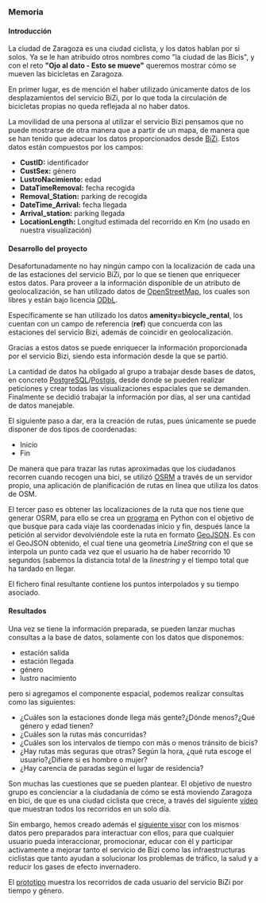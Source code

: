 ### Memoria

#### Introducción
La ciudad de Zaragoza es una ciudad ciclista, y los datos hablan por si solos. Ya se le han atribuido otros nombres como "la ciudad de las Bicis", y con el reto **"Ojo al dato - Esto se mueve"** queremos mostrar cómo se mueven las bicicletas en Zaragoza.

En primer lugar, es de mención el haber utilizado únicamente datos de los desplazamientos del servicio BiZi, por lo que toda la circulación de bicicletas propias no queda reflejada al no haber datos.

La movilidad de una persona al utilizar el servicio Bizi pensamos que no puede mostrarse de otra manera que a partir de un mapa, de manera que se han tenido que adecuar los datos proporcionados desde [BiZi](http://193.146.116.108/Bizi/). Estos datos están compuestos por los campos:
+ **CustID:** identificador
+ **CustSex:** género
+ **LustroNacimiento:** edad
+ **DataTimeRemoval:** fecha recogida 	
+ **Removal_Station:** parking de recogida
+ **DateTime_Arrival:** fecha llegada
+ **Arrival_station:** parking llegada
+ **LocationLength:** Longitud estimada del recorrido en Km (no usado en nuestra visualización)

#### Desarrollo del proyecto

Desafortunadamente no hay ningún campo con la localización de cada una de las estaciones del servicio BiZi, por lo que se tienen que enriquecer estos datos.
Para proveer a la información disponible de un atributo de geolocalización, se han utilizado datos de [OpenStreetMap](https://www.openstreetmap.org/), los cuales son libres y están bajo licencia [ODbL](https://opendatacommons.org/licenses/odbl/index.html).

Específicamente se han utilizado los datos  **amenity=bicycle_rental**, los cuentan con un campo de referencia (**ref**) que concuerda con las estaciones del servicio Bizi, además de coincidir en geolocalización.

Gracias a estos datos se puede enriquecer la información proporcionada por el servicio Bizi, siendo esta información desde la que se partió.

La cantidad de datos ha obligado al grupo a trabajar desde bases de datos, en concreto [PostgreSQL](https://www.postgresql.org)/[Postgis](https://postgis.net), desde donde se pueden realizar peticiones y crear todas las visualizaciones espaciales que se demanden. Finalmente se decidió trabajar la información por días, al ser una cantidad de datos manejable.

El siguiente paso a dar, era la creación de rutas, pues únicamente se puede disponer de dos tipos de coordenadas:
+ Inicio
+ Fin

De manera que para trazar las rutas aproximadas que los ciudadanos recorren cuando recogen una bici, se utilizó [OSRM](http://project-osrm.org/) a través de un servidor propio, una aplicación de planificación de rutas en línea que utiliza los datos de OSM.

El tercer paso es obtener las localizaciones de la ruta que nos tiene que generar OSRM, para ello se crea un [programa](/prototipo/georreferenciarMuestra.py) en Python con el objetivo de que busque para cada viaje las coordenadas inicio y fin, después lance la petición al servidor devolviéndole este la ruta en formato [GeoJSON](https://es.wikipedia.org/wiki/GeoJSON). Es con el GeoJSON obtenido, el cual tiene una geometría *LineString* con el que se interpola un punto cada vez que el usuario ha de haber recorrido 10 segundos (sabemos la distancia total de la *linestring* y el tiempo total que ha tardado en llegar.

El fichero final resultante contiene los puntos interpolados y su tiempo asociado.

#### Resultados

Una vez se tiene la información preparada, se pueden lanzar muchas consultas a la base de datos, solamente con los datos que disponemos:
+ estación salida
+ estación llegada
+ género
+ lustro nacimiento

pero si agregamos el componente espacial, podemos realizar consultas como las siguientes:
+ ¿Cuáles son la estaciones donde llega más gente?¿Dónde menos?¿Qué género y edad tienen?
+ ¿Cuáles son la rutas más concurridas?
+ ¿Cuáles son los intervalos de tiempo con más o menos tránsito de bicis?
+ ¿Hay rutas más seguras que otras? Según la hora, ¿qué ruta escoge el usuario?¿Difiere si es hombre o mujer?
+ ¿Hay carencia de paradas según el lugar de residencia?

Son muchas las cuestiones que se pueden plantear. El objetivo de nuestro grupo es concienciar a la ciudadanía de cómo se está moviendo Zaragoza en bici, de que es una ciudad ciclista que crece, a través del siguiente [vídeo](/prototipo/video.mp4) que muestran todos los recorridos en un solo día.

Sin embargo, hemos creado además el [siguiente visor](/prototipo/kepler.html) con los mismos datos pero preparados para interactuar con ellos, para que cualquier usuario pueda interaccionar, promocionar, educar con él y participar activamente a mejorar tanto el servicio de Bizi como las infraestructuras ciclistas que tanto ayudan a solucionar los problemas de tráfico, la salud y a reducir los gases de efecto invernadero.

El [prototipo](/prototipo/kepler.html) muestra los recorridos de cada usuario del servicio BiZi por tiempo y género.

